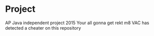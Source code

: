# Project
AP Java independent project 2015
Your all gonna get rekt m8
VAC has detected a cheater on this repository
